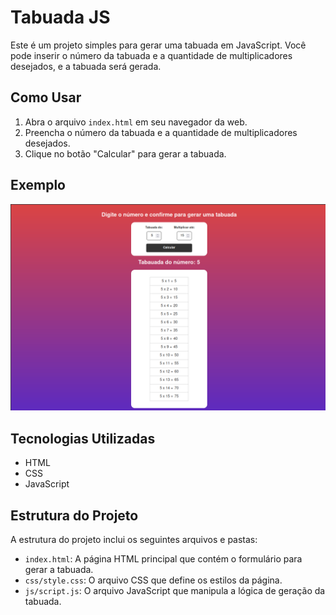 # Tabuada JS

Este é um projeto simples para gerar uma tabuada em JavaScript. Você pode inserir o número da tabuada e a quantidade de multiplicadores desejados, e a tabuada será gerada.

## Como Usar

1. Abra o arquivo `index.html` em seu navegador da web.
2. Preencha o número da tabuada e a quantidade de multiplicadores desejados.
3. Clique no botão "Calcular" para gerar a tabuada.

## Exemplo

![![Exemplo de uso](screenshot.png)](projeto.png)

## Tecnologias Utilizadas

- HTML
- CSS
- JavaScript

## Estrutura do Projeto

A estrutura do projeto inclui os seguintes arquivos e pastas:

- `index.html`: A página HTML principal que contém o formulário para gerar a tabuada.
- `css/style.css`: O arquivo CSS que define os estilos da página.
- `js/script.js`: O arquivo JavaScript que manipula a lógica de geração da tabuada.
